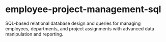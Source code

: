 # employee-project-management-sql
SQL-based relational database design and queries for managing employees, departments, and project assignments with advanced data manipulation and reporting.
